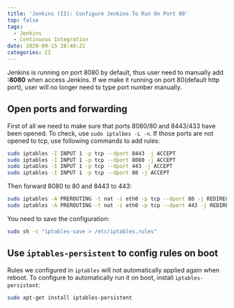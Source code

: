 ```yaml
---
title: 'Jenkins (II): Configure Jenkins To Run On Port 80'
top: false
tags:
  - Jenkins
  - Continuous Integration
date: 2020-09-15 20:40:21
categories: CI
---
```


Jenkins is running on port 8080 by default, thus user need to manually add **:8080** when access Jenkins. If we make it running on port 80(default http port), user will no longer need to type port number manually.

<!--more-->

## Open ports and forwarding

First of all we need to make sure that ports 8080/80 and 8443/433 have been opened. To check, use `sudo iptalbes -L -n`. If those ports are not opened to tcp, use following commands to add rules:

```bash
sudo iptables -I INPUT 1 -p tcp --dport 8443 -j ACCEPT
sudo iptables -I INPUT 1 -p tcp --dport 8080 -j ACCEPT
sudo iptables -I INPUT 1 -p tcp --dport 443 -j ACCEPT
sudo iptables -I INPUT 1 -p tcp --dport 80 -j ACCEPT
```

Then forward 8080 to 80 and 8443 to 443:

```bash
sudo iptables -A PREROUTING -t nat -i eth0 -p tcp --dport 80 -j REDIRECT --to-port 8080
sudo iptables -A PREROUTING -t nat -i eth0 -p tcp --dport 443 -j REDIRECT --to-port 8443
```

You need to save the configuration:

```bash
sudo sh -c "iptables-save > /etc/iptables.rules"
```

## Use `iptables-persistent` to config rules on boot

Rules we configured in `iptables` will not automatically applied again when reboot. To configure to automatically run it on boot, install `iptables-persistent`:

```bash
sudo apt-get install iptables-persistent
```
